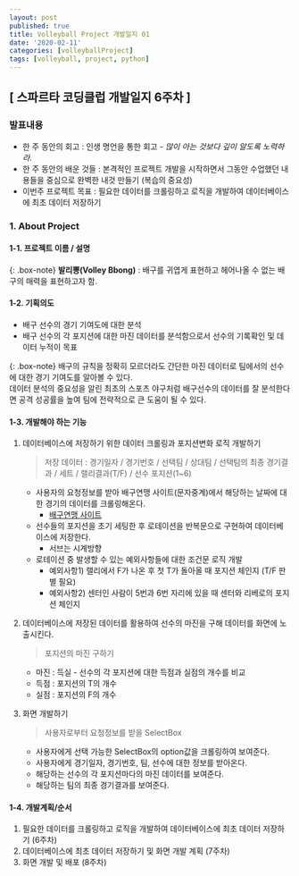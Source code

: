 ```yaml
---
layout: post
published: true
title: Volleyball Project 개발일지 01
date: '2020-02-11'
categories: [volleyballProject]
tags: [volleyball, project, python]
---
```


## [ 스파르타 코딩클럽 개발일지 6주차 ]

### 발표내용
- 한 주 동안의 회고 : 인생 명언을 통한 회고 - _많이 아는 것보다 깊이 알도록 노력하라._
- 한 주 동안의 배운 것들 : 본격적인 프로젝트 개발을 시작하면서 그동안 수업했던 내용들을 중심으로 완벽한 내것 만들기 (복습의 중요성)
- 이번주 프로젝트 목표 : 필요한 데이터를 크롤링하고 로직을 개발하여 데이터베이스에 최초 데이터 저장하기

### 1. About Project


#### 1-1. 프로젝트 이름 / 설명

{: .box-note}
**발리뽕(Volley Bbong)** : 배구를 귀엽게 표현하고 헤어나올 수 없는 배구의 매력을 표현하고자 함.


#### 1-2. 기획의도
- 배구 선수의 경기 기여도에 대한 분석
- 배구 선수의 각 포지션에 대한 마진 데이터를 분석함으로서 선수의 기록확인 및 데이터 누적이 목표

{: .box-note}
배구의 규칙을 정확히 모르더라도 간단한 마진 데이터로 팀에서의 선수에 대한 경기 기여도를 알아볼 수 있다.   
데이터 분석의 중요성을 알린 최초의 스포츠 야구처럼 배구선수의 데이터를 잘 분석한다면 공격 성공률을 높여 팀에 전략적으로 큰 도움이 될 수 있다.


#### 1-3. 개발해야 하는 기능
1. 데이터베이스에 저장하기 위한 데이터 크롤링과 포지션변화 로직 개발하기

	> 저장 데이터 : 경기일자 / 경기번호 / 선택팀 / 상대팀 / 선택팀의 최종 경기결과 / 세트 / 랠리결과(T/F) / 선수 포지션(1~6)
	
	- 사용자의 요청정보를 받아 배구연맹 사이트(문자중계)에서 해당하는 날짜에 대한 경기의 데이터를 크롤링해온다.
		- [배구연맹 사이트](https://www.kovo.co.kr/game/v-league/11110_schedule_list.asp)
	- 선수들의 포지션을 초기 세팅한 후 로테이션을 반복문으로 구현하여 데이터베이스에 저장한다.
		- 서브는 시계방향
	- 로테이션 중 발생할 수 있는 예외사항들에 대한 조건문 로직 개발
		- 예외사항1) 랠리에서 F가 나온 후 첫 T가 돌아올 때 포지션 체인지 (T/F 판별 필요)
		- 예외사항2) 센터인 사람이 5번과 6번 자리에 있을 때 센터와 리베로의 포지션 체인지
	
2. 데이터베이스에 저장된 데이터를 활용하여 선수의 마진을 구해 데이터를 화면에 노출시킨다.

	> 포지션의 마진 구하기

	- 마진 : 득실 - 선수의 각 포지션에 대한 득점과 실점의 개수를 비교
	- 득점 : 포지션의 T의 개수
	- 실점 : 포지션의 F의 개수

3. 화면 개발하기

	> 사용자로부터 요청정보를 받을 SelectBox
	
	- 사용자에게 선택 가능한 SelectBox의 option값을 크롤링하여 보여준다.
	- 사용자에게 경기일자, 경기번호, 팀, 선수에 대한 정보를 받아온다.
	- 해당하는 선수의 각 포지션마다의 마진 데이터를 보여준다.
	- 해당하는 팀의 최종 경기결과를 보여준다.


#### 1-4. 개발계획/순서
1. 필요한 데이터를 크롤링하고 로직을 개발하여 데이터베이스에 최초 데이터 저장하기 (6주차)
2. 데이터베이스에 최초 데이터 저장하기 및 화면 개발 계획 (7주차)
3. 화면 개발 및 배포 (8주차)


